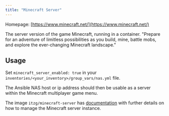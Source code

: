 ```yaml
---
title: "Minecraft Server"
---
```


Homepage: [https://www.minecraft.net/](https://www.minecraft.net/)

The server version of the game Minecraft, running in a container. "Prepare for an adventure of limitless possibilities as you build, mine, battle mobs, and explore the ever-changing Minecraft landscape."

## Usage

Set `minecraft_server_enabled: true` in your `inventories/<your_inventory>/group_vars/nas.yml` file.

The Ansible NAS host or ip address should then be usable as a server within the Minecraft multiplayer game menu.

The image `itzg/minecraft-server` has [documentation](https://github.com/itzg/docker-minecraft-server/blob/master/README.md) with further details on how to manage the Minecraft server instance.
